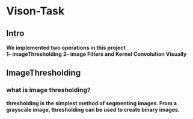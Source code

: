 # Vison-Task

## Intro
**We implemented two operations in this project**  
**1- imageThresholding**
**2- image Filters and Kernel Convolution Visually** 

## ImageThresholding

### what is image thresholding?
**thresholding is the simplest method of segmenting images. From a grayscale image, thresholding can be used to create binary images.**
